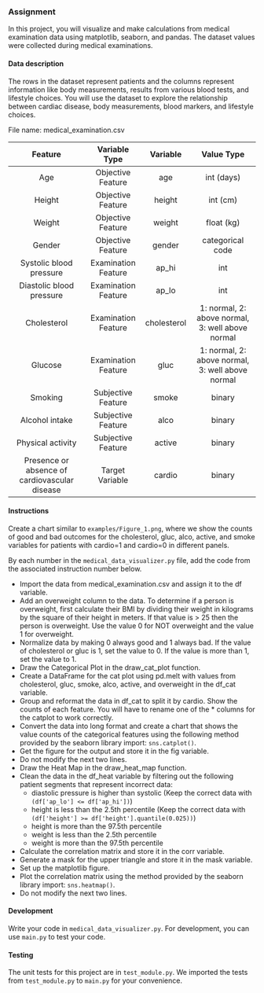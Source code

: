 ### Assignment
In this project, you will visualize and make calculations from medical examination data using matplotlib, seaborn, and pandas. The dataset values were collected during medical examinations.

#### Data description

The rows in the dataset represent patients and the columns represent information like body measurements, results from various blood tests, and lifestyle choices. You will use the dataset to explore the relationship between cardiac disease, body measurements, blood markers, and lifestyle choices.

File name: medical_examination.csv

| Feature | Variable Type | Variable      | Value Type |
|:-------:|:------------:|:-------------:|:----------:|
| Age | Objective Feature | age | int (days) |
| Height | Objective Feature | height | int (cm) |
| Weight | Objective Feature | weight | float (kg) |
| Gender | Objective Feature | gender | categorical code |
| Systolic blood pressure | Examination Feature | ap_hi | int |
| Diastolic blood pressure | Examination Feature | ap_lo | int |
| Cholesterol | Examination Feature | cholesterol | 1: normal, 2: above normal, 3: well above normal |
| Glucose | Examination Feature | gluc | 1: normal, 2: above normal, 3: well above normal |
| Smoking | Subjective Feature | smoke | binary |
| Alcohol intake | Subjective Feature | alco | binary |
| Physical activity | Subjective Feature | active | binary |
| Presence or absence of cardiovascular disease | Target Variable | cardio | binary |

#### Instructions

Create a chart similar to `examples/Figure_1.png`, where we show the counts of good and bad outcomes for the cholesterol, gluc, alco, active, and smoke variables for patients with cardio=1 and cardio=0 in different panels.

By each number in the `medical_data_visualizer.py` file, add the code from the associated instruction number below.

* Import the data from medical_examination.csv and assign it to the df variable.
* Add an overweight column to the data. To determine if a person is overweight, first calculate their BMI by dividing their weight in kilograms by the square of their height in meters. If that value is > 25 then the person is overweight. Use the value 0 for NOT overweight and the value 1 for overweight.
* Normalize data by making 0 always good and 1 always bad. If the value of cholesterol or gluc is 1, set the value to 0. If the value is more than 1, set the value to 1.
* Draw the Categorical Plot in the draw_cat_plot function.
* Create a DataFrame for the cat plot using pd.melt with values from cholesterol, gluc, smoke, alco, active, and overweight in the df_cat variable.
* Group and reformat the data in df_cat to split it by cardio. Show the counts of each feature. You will have to rename one of the * columns for the catplot to work correctly.
* Convert the data into long format and create a chart that shows the value counts of the categorical features using the following method provided by the seaborn library import: `sns.catplot()`.
* Get the figure for the output and store it in the fig variable.
* Do not modify the next two lines.
* Draw the Heat Map in the draw_heat_map function.
* Clean the data in the df_heat variable by filtering out the following patient segments that represent incorrect data:
    - diastolic pressure is higher than systolic (Keep the correct data with `(df['ap_lo'] <= df['ap_hi'])`)
    - height is less than the 2.5th percentile (Keep the correct data with `(df['height'] >= df['height'].quantile(0.025))`)
    - height is more than the 97.5th percentile
    - weight is less than the 2.5th percentile
    - weight is more than the 97.5th percentile
* Calculate the correlation matrix and store it in the corr variable.
* Generate a mask for the upper triangle and store it in the mask variable.
* Set up the matplotlib figure.
* Plot the correlation matrix using the method provided by the seaborn library import: `sns.heatmap()`.
* Do not modify the next two lines.

#### Development

Write your code in `medical_data_visualizer.py`. For development, you can use `main.py` to test your code.

#### Testing

The unit tests for this project are in `test_module.py`. We imported the tests from `test_module.py` to `main.py` for your convenience.
